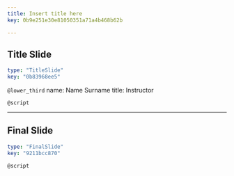 ```yaml
---
title: Insert title here
key: 0b9e251e30e81050351a71a4b468b62b

---
```

## Title Slide

```yaml
type: "TitleSlide"
key: "0b83968ee5"
```

`@lower_third`
name: Name Surname
title: Instructor


`@script`



---
## Final Slide

```yaml
type: "FinalSlide"
key: "9211bcc870"
```

`@script`


